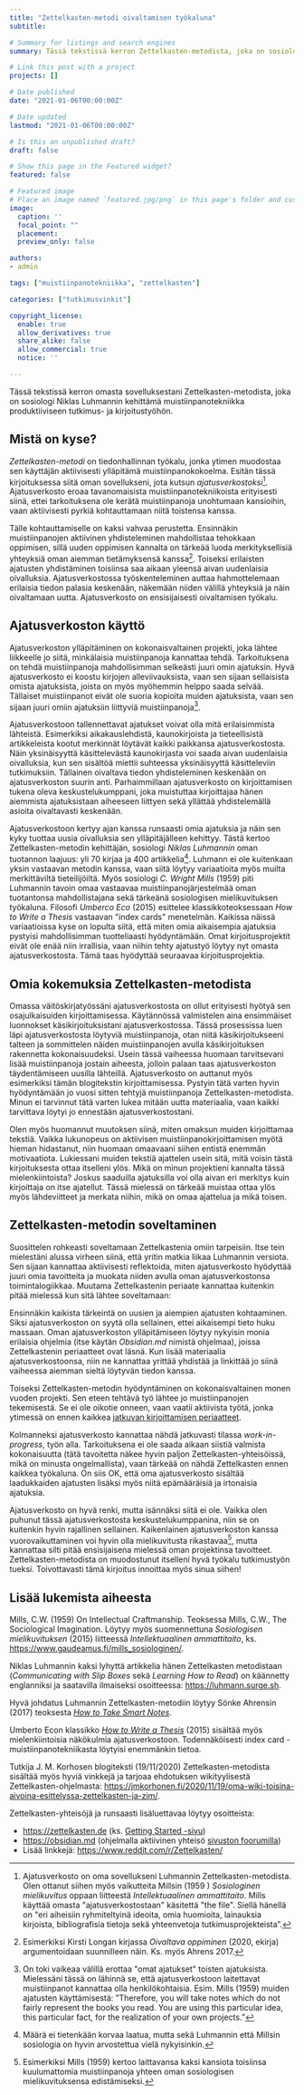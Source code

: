 ```yaml
---
title: "Zettelkasten-metodi oivaltamisen työkaluna"
subtitle:

# Summary for listings and search engines
summary: Tässä tekstissä kerron Zettelkasten-metodista, joka on sosiologi Niklas Luhmannin kehittämä muistiinpanotekniikka produktiiviseen tutkimus- ja kirjoitustyöhön.

# Link this post with a project
projects: []

# Date published
date: "2021-01-06T00:00:00Z"

# Date updated
lastmod: "2021-01-06T00:00:00Z"

# Is this an unpublished draft?
draft: false

# Show this page in the Featured widget?
featured: false

# Featured image
# Place an image named `featured.jpg/png` in this page's folder and customize its options here.
image:
  caption: ''
  focal_point: ""
  placement:
  preview_only: false

authors:
- admin

tags: ["muistiinpanotekniikka", "zettelkasten"]

categories: ["tutkimusvinkit"]

copyright_license:
  enable: true
  allow_derivatives: true
  share_alike: false
  allow_commercial: true
  notice: ''

---
```


Tässä tekstissä kerron omasta sovelluksestani Zettelkasten-metodista, joka on sosiologi Niklas Luhmannin kehittämä muistiinpanotekniikka produktiiviseen tutkimus- ja kirjoitustyöhön.

## Mistä on kyse?

*Zettelkasten-metodi* on tiedonhallinnan työkalu, jonka ytimen muodostaa sen käyttäjän aktiivisesti ylläpitämä muistiinpanokokoelma. Esitän tässä kirjoituksessa siitä oman sovellukseni, jota kutsun *ajatusverkostoksi*[^1]. Ajatusverkosto eroaa tavanomaisista muistiinpanotekniikoista erityisesti siinä, ettei tarkoituksena ole kerätä muistiinpanoja unohtumaan kansioihin, vaan aktiivisesti pyrkiä kohtauttamaan niitä toistensa kanssa.

Tälle kohtauttamiselle on kaksi vahvaa perustetta. Ensinnäkin muistiinpanojen aktiivinen yhdisteleminen mahdollistaa tehokkaan oppimisen, sillä uuden oppimisen kannalta on tärkeää luoda merkityksellisiä yhteyksiä oman aiemman tietämyksensä kanssa[^2]. Toiseksi erilaisten ajatusten yhdistäminen toisiinsa saa aikaan yleensä aivan uudenlaisia oivalluksia. Ajatusverkostossa työskenteleminen auttaa hahmottelemaan erilaisia tiedon palasia keskenään, näkemään niiden välillä yhteyksiä ja näin oivaltamaan uutta. Ajatusverkosto on ensisijaisesti oivaltamisen työkalu.

## Ajatusverkoston käyttö

Ajatusverkoston ylläpitäminen on kokonaisvaltainen projekti, joka lähtee liikkeelle jo siitä, minkälaisia muistiinpanoja kannattaa tehdä. Tarkoituksena on tehdä muistiinpanoja mahdollisimman selkeästi juuri omin ajatuksin. Hyvä ajatusverkosto ei koostu kirjojen alleviivauksista, vaan sen sijaan sellaisista omista ajatuksista, joista on myös myöhemmin helppo saada selvää. Tällaiset muistiinpanot eivät ole suoria kopioita muiden ajatuksista, vaan sen sijaan juuri omiin ajatuksiin liittyviä muistiinpanoja[^3].

Ajatusverkostoon tallennettavat ajatukset voivat olla mitä erilaisimmista lähteistä. Esimerkiksi aikakauslehdistä, kaunokirjoista ja tieteellisistä artikkeleista kootut merkinnät löytävät kaikki paikkansa ajatusverkostosta. Näin yksinäisyyttä käsittelevästä kaunokirjasta voi saada aivan uudenlaisia oivalluksia, kun sen sisältöä miettii suhteessa yksinäisyyttä käsitteleviin tutkimuksiin. Tällainen oivaltava tiedon yhdisteleminen keskenään on ajatusverkoston suurin anti. Parhaimmillaan ajatusverkosto on kirjoittamisen tukena oleva keskustelukumppani, joka muistuttaa kirjoittajaa hänen aiemmista ajatuksistaan aiheeseen liittyen sekä yllättää yhdistelemällä asioita oivaltavasti keskenään.

Ajatusverkostoon kertyy ajan kanssa runsaasti omia ajatuksia ja näin sen kyky tuottaa uusia oivalluksia sen ylläpitäjälleen kehittyy. Tästä kertoo Zettelkasten-metodin kehittäjän, sosiologi *Niklas Luhmannin* oman tuotannon laajuus: yli 70 kirjaa ja 400 artikkelia[^4]. Luhmann ei ole kuitenkaan yksin vastaavan metodin kanssa, vaan siitä löytyy variaatioita myös muilta merkittäviltä tieteilijöiltä. Myös sosiologi *C. Wright Mills* (1959) piti Luhmannin tavoin omaa vastaavaa muistiinpanojärjestelmää oman tuotantonsa mahdollistajana sekä tärkeänä sosiologisen mielikuvituksen työkaluna. Filosofi *Umberco Eco* (2015) esittelee klassikkoteoksessaan *How to Write a Thesis* vastaavan "index cards" menetelmän. Kaikissa näissä variaatioissa kyse on lopulta siitä, että miten omia aikaisempia ajatuksia pystyisi mahdollisimman tuotteliaasti hyödyntämään. Omat kirjoitusprojektit eivät ole enää niin irrallisia, vaan niihin tehty ajatustyö löytyy nyt omasta ajatusverkostosta. Tämä taas hyödyttää seuraavaa kirjoitusprojektia.

## Omia kokemuksia Zettelkasten-metodista

Omassa väitöskirjatyössäni ajatusverkostosta on ollut erityisesti hyötyä sen osajulkaisuiden kirjoittamisessa. Käytännössä valmistelen aina ensimmäiset luonnokset käsikirjoituksistani ajatusverkostossa. Tässä prosessissa luen läpi ajatusverkostosta löytyviä muistiinpanoja, otan niitä käsikirjoitukseeni talteen ja sommittelen näiden muistiinpanojen avulla käsikirjoituksen rakennetta kokonaisuudeksi. Usein tässä vaiheessa huomaan tarvitsevani lisää muistiinpanoja jostain aiheesta, jolloin palaan taas ajatusverkoston täydentämiseen uusilla lähteillä. Ajatusverkosto on auttanut myös esimerkiksi tämän blogitekstin kirjoittamisessa. Pystyin tätä varten hyvin hyödyntämään jo vuosi sitten tehtyjä muistiinpanoja Zettelkasten-metodista. Minun ei tarvinnut tätä varten lukea mitään uutta materiaalia, vaan kaikki tarvittava löytyi jo ennestään ajatusverkostostani.

Olen myös huomannut muutoksen siinä, miten omaksun muiden kirjoittamaa tekstiä. Vaikka lukunopeus on aktiivisen muistiinpanokirjoittamisen myötä hieman hidastanut, niin huomaan omaavaani siihen entistä enemmän motivaatiota. Lukiessani muiden tekstiä ajattelen usein sitä, mitä voisin tästä kirjoituksesta ottaa itselleni ylös. Mikä on minun projektieni kannalta tässä mielenkiintoista? Joskus saaduilla ajatuksilla voi olla aivan eri merkitys kuin kirjoittaja on itse ajatellut. Tässä mielessä on tärkeää muistaa ottaa ylös myös lähdeviitteet ja merkata niihin, mikä on omaa ajattelua ja mikä toisen.

## Zettelkasten-metodin soveltaminen

Suosittelen rohkeasti soveltamaan Zettelkastenia omiin tarpeisiin. Itse tein mielestäni alussa virheen siinä, että yritin matkia liikaa Luhmannin versiota. Sen sijaan kannattaa aktiivisesti reflektoida, miten ajatusverkosto hyödyttää juuri omia tavoitteita ja muokata niiden avulla oman ajatusverkostonsa toimintalogiikkaa. Muutama Zettelkastenin periaate kannattaa kuitenkin pitää mielessä kun sitä lähtee soveltamaan:

Ensinnäkin kaikista tärkeintä on uusien ja aiempien ajatusten kohtaaminen. Siksi ajatusverkoston on syytä olla sellainen, ettei aikaisempi tieto huku massaan. Oman ajatusverkoston ylläpitämiseen löytyy nykyisin monia erilaisia ohjelmia (itse käytän *Obsidian.md* nimistä ohjelmaa), joissa Zettelkastenin periaatteet ovat läsnä. Kun lisää materiaalia ajatusverkostoonsa, niin ne kannattaa yrittää yhdistää ja linkittää jo siinä vaiheessa aiemman sieltä löytyvän tiedon kanssa.

Toiseksi Zettelkasten-metodin hyödyntäminen on kokonaisvaltainen monen vuoden projekti. Sen eteen tehtävä työ lähtee jo muistiinpanojen tekemisestä. Se ei ole oikotie onneen, vaan vaatii aktiivista työtä, jonka ytimessä on ennen kaikkea [jatkuvan kirjoittamisen periaatteet](/fi/post/viisivinkkia).

Kolmanneksi ajatusverkosto kannattaa nähdä jatkuvasti tilassa *work-in-progress*, työn alla. Tarkoituksena ei ole saada aikaan siistiä valmista kokonaisuutta (tätä tavoitetta näkee hyvin paljon Zettelkasten-yhteisöissä, mikä on minusta ongelmallista), vaan tärkeää on nähdä Zettelkasten ennen kaikkea työkaluna. On siis OK, että oma ajatusverkosto sisältää laadukkaiden ajatusten lisäksi myös niitä epämääräisiä ja irtonaisia ajatuksia.

Ajatusverkosto on hyvä renki, mutta isännäksi siitä ei ole. Vaikka olen puhunut tässä ajatusverkostosta keskustelukumppanina, niin se on kuitenkin hyvin rajallinen sellainen. Kaikenlainen ajatusverkoston kanssa vuorovaikuttaminen voi hyvin olla mielikuvitusta rikastavaa[^5], mutta kannattaa silti pitää ensisijaisena mielessä oman projektinsa tavoitteet. Zettelkasten-metodista on muodostunut itselleni hyvä työkalu tutkimustyön tueksi. Toivottavasti tämä kirjoitus innoittaa myös sinua siihen!

## Lisää lukemista aiheesta

Mills, C.W. (1959) On Intellectual Craftmanship. Teoksessa Mills, C.W., The Sociological Imagination. Löytyy myös suomennettuna *Sosiologisen mielikuvituksen* (2015) liitteessä *Intellektuaalinen ammattitaito*, ks. https://www.gaudeamus.fi/mills_sosiologinen/.

Niklas Luhmannin kaksi lyhyttä artikkelia hänen Zettelkasten metodistaan (*Communicating with Slip Boxes* sekä *Learning How to Read*) on käännetty englanniksi ja saatavilla ilmaiseksi osoitteessa: https://luhmann.surge.sh.

Hyvä johdatus Luhmannin Zettelkasten-metodiin löytyy Sönke Ahrensin (2017) teoksesta [*How to Take Smart Notes*](https://takesmartnotes.com).

Umberto Econ klassikko [*How to Write a Thesis*](https://mitpress.mit.edu/books/how-write-thesis) (2015) sisältää myös mielenkiintoisia näkökulmia ajatusverkostoon. Todennäköisesti index card -muistiinpanotekniikasta löytyisi enemmänkin tietoa.

Tutkija J. M. Korhosen blogiteksti (19/11/2020) Zettelkasten-metodista sisältää myös hyviä vinkkejä ja tarjoaa ehdotuksen wikityylisestä Zettelkasten-ohjelmasta: https://jmkorhonen.fi/2020/11/19/oma-wiki-toisina-aivoina-esittelyssa-zettelkasten-ja-zim/.

Zettelkasten-yhteisöjä ja runsaasti lisäluettavaa löytyy osoitteista:

- https://zettelkasten.de (ks. [Getting Started -sivu](https://zettelkasten.de/posts/overview/))
- https://obsidian.md (ohjelmalla aktiivinen yhteisö [sivuston foorumilla](https://forum.obsidian.md))
- Lisää linkkejä: https://www.reddit.com/r/Zettelkasten/

[^1]: Ajatusverkosto on oma sovellukseni Luhmannin Zettelkasten-metodista. Olen ottanut siihen myös vaikutteita Millsin (1959 ) *Sosiologinen mielikuvitus* oppaan liitteestä *Intellektuaalinen ammattitaito*. Mills käyttää omasta "ajatusverkostostaan" käsitettä "the file". Siellä hänellä on "eri aiheisiin ryhmiteltyinä ideoita, omia huomioita, lainauksia kirjoista, bibliografisia tietoja sekä yhteenvetoja tutkimusprojekteista”.

[^2]: Esimerkiksi Kirsti Longan kirjassa *Oivaltava oppiminen* (2020, ekirja) argumentoidaan suunnilleen näin. Ks. myös Ahrens 2017.

[^3]: On toki vaikeaa välillä erottaa "omat ajatukset" toisten ajatuksista. Mielessäni tässä on lähinnä se, että ajatusverkostoon laitettavat muistiinpanot kannattaa olla henkilökohtaisia. Esim. Mills (1959) muiden ajatusten käyttämisestä: ”Therefore, you will take notes which do not fairly represent the books you read. You are using this particular idea, this particular fact, for the realization of your own projects.”

[^4]: Määrä ei tietenkään korvaa laatua, mutta sekä Luhmannin että Millsin sosiologia on hyvin arvostettua vielä nykyisinkin. 

[^5]: Esimerkiksi Mills (1959) kertoo laittavansa kaksi kansiota toisiinsa kuulumattomia muistiinpanoja yhteen oman sosiologisen mielikuvituksensa edistämiseksi.